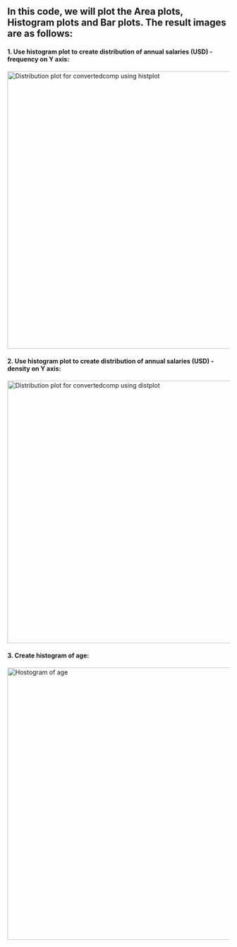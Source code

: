 ## In this code, we will plot the Area plots, Histogram plots and Bar plots. The result images are as follows:

#### 1. Use histogram plot to create distribution of annual salaries (USD) - frequency on Y axis:
<img width="629" alt="Distribution plot for convertedcomp using histplot" src="https://github.com/user-attachments/assets/cae38231-300c-4c96-a2e2-32e71489b4b8">


#### 2. Use histogram plot to create distribution of annual salaries (USD) - density on Y axis:
<img width="595" alt="Distribution plot for convertedcomp using distplot" src="https://github.com/user-attachments/assets/e72a4458-816b-4053-884a-59d3fe1c9494">


#### 3. Create histogram of age:
<img width="617" alt="Hostogram of age" src="https://github.com/user-attachments/assets/b43084a4-afcc-4490-85c2-df980fa63406">



